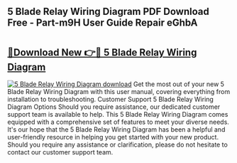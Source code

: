 ## 5 Blade Relay Wiring Diagram PDF Download Free - Part-m9H User Guide Repair eGhbA

# <h2><a href="http://dfmv2xn.blite.top/?on=5+Blade+Relay+Wiring+Diagram">🔗Download New 👉🔴 5 Blade Relay Wiring Diagram</a></h2>

[![5 Blade Relay Wiring Diagram download](https://i.imgur.com/lujVjoI.png)](http://dfmv2xn.blite.top/?on=5+Blade+Relay+Wiring+Diagram)
Get the most out of your new 5 Blade Relay Wiring Diagram with this user manual, covering everything from installation to troubleshooting. Customer Support 5 Blade Relay Wiring Diagram Options Should you require assistance, our dedicated customer support team is available to help. This 5 Blade Relay Wiring Diagram comes equipped with a comprehensive set of features to meet your diverse needs. It's our hope that the 5 Blade Relay Wiring Diagram has been a helpful and user-friendly resource in helping you get started with your new product. Should you require any assistance or clarification, please do not hesitate to contact our customer support team.
